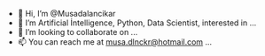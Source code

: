 - 👋 Hi, I’m @Musadalancikar
- 👀 I’m Artificial İntelligence, Python, Data Scientist, interested in ...
- 💞️ I’m looking to collaborate on ...
- 📫 You can reach me at musa.dlnckr@hotmail.com ...

<!---
Musadalancikar/Musadalancikar is a ✨ special ✨ repository because its `README.md` (this file) appears on your GitHub profile.
You can click the Preview link to take a look at your changes.
--->
